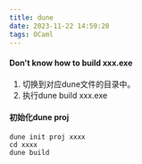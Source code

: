 ```yaml
---
title: dune
date: 2023-11-22 14:59:20
tags: OCaml
---
```


#### Don't know how to build xxx.exe
1. 切换到对应dune文件的目录中。
2. 执行dune build xxx.exe

#### 初始化dune proj
```
dune init proj xxxx
cd xxxx
dune build 
```
